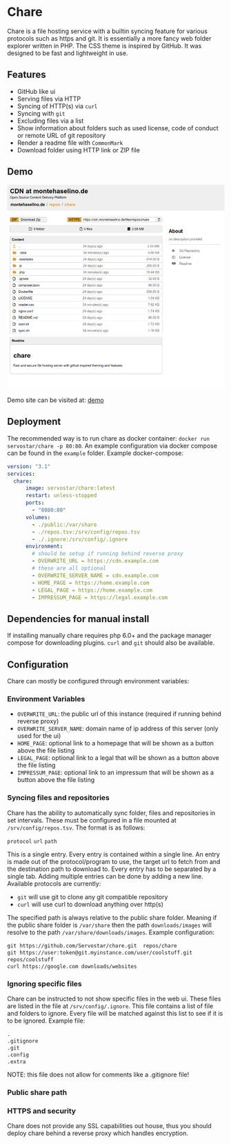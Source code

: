 # Chare
Chare is a file hosting service with a builtin syncing feature for various protocols such as https and git.
It is essentially a more fancy web folder explorer written in PHP. The CSS theme is inspired by GitHub. It was designed
to be fast and lightweight in use.
## Features
- GitHub like ui
- Serving files via HTTP
- Syncing of HTTP(s) via `curl`
- Syncing with `git`
- Excluding files via a list
- Show information about folders such as used license, code of conduct or remote URL of git repository
- Render a readme file with `CommonMark`
- Download folder using HTTP link or ZIP file

## Demo
![Image preview of gui](https://github.com/Servostar/chare/blob/main/images/demo.png)

Demo site can be visited at: [demo](https://cdn.montehaselino.de)

## Deployment
The recommended way is to run chare as docker container: `docker run servostar/chare -p 80:80`.
An example configuration via docker compose can be found in the `example` folder.
Example docker-compose:
```yaml
version: "3.1"
services:
  chare:
      image: servostar/chare:latest
      restart: unless-stopped
      ports:
        - "8080:80"
      volumes:
        - ./public:/var/share
        - ./repos.tsv:/srv/config/repos.tsv
        - ./.ignore:/srv/config/.ignore
      environment:
        # should be setup if running behind reverse proxy
        - OVERWRITE_URL = https://cdn.example.com
        # these are all optional
        - OVERWRITE_SERVER_NAME = cdn.example.com
        - HOME_PAGE = https://home.example.com
        - LEGAL_PAGE = https://home.example.com
        - IMPRESSUM_PAGE = https://legal.example.com
```
## Dependencies for manual install
If installing manually chare requires php 6.0+ and the package manager compose for downloading plugins.
`curl` and `git` should also be available.
## Configuration
Chare can mostly be configured through environment variables:
### Environment Variables
- `OVERWRITE_URL`: the public url of this instance (required if running behind reverse proxy)
- `OVERWRITE_SERVER_NAME`: domain name of ip address of this server (only used for the ui)
- `HOME_PAGE`: optional link to a homepage that will be shown as a button above the file listing
- `LEGAL_PAGE`: optional link to a legal that will be shown as a button above the file listing
- `IMPRESSUM_PAGE`: optional link to an impressum that will be shown as a button above the file listing
### Syncing files and repositories
Chare has the ability to automatically sync folder, files and repositories in set intervals.
These must be configured in a file mounted at `/srv/config/repos.tsv`. The format is as follows:

`protocol`  `url`   `path`

This is a single entry. Every entry is contained within a single line. An entry is made out of the protocol/program to use,
the target url to fetch from and the destination path to download to.
Every entry has to be separated by a single tab. Adding multiple entries can be done by adding a new line.
Available protocols are currently:
- `git` will use git to clone any git compatible repository
- `curl` will use curl to download anything over http(s)

The specified path is always relative to the public share folder. Meaning if the public share folder is `/var/share` then
the path `downloads/images` will resolve to the path `/var/share/downloads/images`.
Example configuration:
```tsv
git https://github.com/Servostar/chare.git  repos/chare
git https://user:token@git.myinstance.com/user/coolstuff.git repos/coolstuff
curl https://google.com downloads/websites

```
### Ignoring specific files
Chare can be instructed to not show specific files in the web ui. These files are listed in the file at `/srv/config/.ignore`.
This file contains a list of file and folders to ignore. Every file will be matched against this list to see if it is to be ignored.
Example file:
```
.
.gitignore
.git
.config
.extra
```
NOTE: this file does not allow for comments like a .gitignore file!
### Public share path

### HTTPS and security
Chare does not provide any SSL capabilities out house, thus you should deploy chare behind a reverse proxy which handles encryption.
